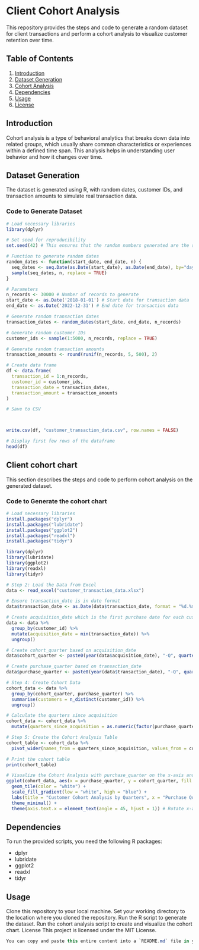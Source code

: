 # Client Cohort Analysis

This repository provides the steps and code to generate a random dataset for client transactions and perform a cohort analysis to visualize customer retention over time.

## Table of Contents
1. [Introduction](#introduction)
2. [Dataset Generation](#dataset-generation)
3. [Cohort Analysis](#cohort-analysis)
4. [Dependencies](#dependencies)
5. [Usage](#usage)
6. [License](#license)

## Introduction
Cohort analysis is a type of behavioral analytics that breaks down data into related groups, which usually share common characteristics or experiences within a defined time span. This analysis helps in understanding user behavior and how it changes over time.

## Dataset Generation
The dataset is generated using R, with random dates, customer IDs, and transaction amounts to simulate real transaction data.

### Code to Generate Dataset
```r
# Load necessary libraries
library(dplyr)

# Set seed for reproducibility
set.seed(42) # This ensures that the random numbers generated are the same each time the code is run

# Function to generate random dates
random_dates <- function(start_date, end_date, n) {
  seq_dates <- seq.Date(as.Date(start_date), as.Date(end_date), by="day")
  sample(seq_dates, n, replace = TRUE)
}

# Parameters
n_records <- 30000 # Number of records to generate
start_date <- as.Date('2018-01-01') # Start date for transaction data
end_date <- as.Date('2022-12-31') # End date for transaction data

# Generate random transaction dates
transaction_dates <- random_dates(start_date, end_date, n_records)

# Generate random customer IDs
customer_ids <- sample(1:5000, n_records, replace = TRUE)

# Generate random transaction amounts
transaction_amounts <- round(runif(n_records, 5, 500), 2)

# Create data frame
df <- data.frame(
  transaction_id = 1:n_records,
  customer_id = customer_ids,
  transaction_date = transaction_dates,
  transaction_amount = transaction_amounts
)

# Save to CSV



write.csv(df, "customer_transaction_data.csv", row.names = FALSE)

# Display first few rows of the dataframe
head(df)
```
## Client cohort chart
This section describes the steps and code to perform cohort analysis on the generated dataset.

### Code to Generate the cohort chart
```r
# Load necessary libraries
install.packages("dplyr")
install.packages("lubridate")
install.packages("ggplot2")
install.packages("readxl")
install.packages("tidyr")

library(dplyr)
library(lubridate)
library(ggplot2)
library(readxl)
library(tidyr)

# Step 2: Load the Data from Excel
data <- read_excel("customer_transaction_data.xlsx")

# Ensure transaction_date is in date format
data$transaction_date <- as.Date(data$transaction_date, format = "%d.%m.%Y")

# Create acquisition_date which is the first purchase date for each customer
data <- data %>%
  group_by(customer_id) %>%
  mutate(acquisition_date = min(transaction_date)) %>%
  ungroup()

# Create cohort_quarter based on acquisition_date
data$cohort_quarter <- paste0(year(data$acquisition_date), "-Q", quarter(data$acquisition_date))

# Create purchase_quarter based on transaction_date
data$purchase_quarter <- paste0(year(data$transaction_date), "-Q", quarter(data$transaction_date))

# Step 4: Create Cohort Data
cohort_data <- data %>%
  group_by(cohort_quarter, purchase_quarter) %>%
  summarise(customers = n_distinct(customer_id)) %>%
  ungroup()

# Calculate the quarters since acquisition
cohort_data <- cohort_data %>%
  mutate(quarters_since_acquisition = as.numeric(factor(purchase_quarter)) - as.numeric(factor(cohort_quarter)))

# Step 5: Create the Cohort Analysis Table
cohort_table <- cohort_data %>%
  pivot_wider(names_from = quarters_since_acquisition, values_from = customers)

# Print the cohort table
print(cohort_table)

# Visualize the Cohort Analysis with purchase_quarter on the x-axis and cohort_quarter on the y-axis
ggplot(cohort_data, aes(x = purchase_quarter, y = cohort_quarter, fill = customers)) +
  geom_tile(color = "white") +
  scale_fill_gradient(low = "white", high = "blue") +
  labs(title = "Customer Cohort Analysis by Quarters", x = "Purchase Quarter", y = "Cohort Quarter") +
  theme_minimal() +
  theme(axis.text.x = element_text(angle = 45, hjust = 1)) # Rotate x-axis labels for better readability

```

## Dependencies
 To run the provided scripts, you need the following R packages:

- dplyr
- lubridate
- ggplot2
- readxl
- tidyr

## Usage

Clone this repository to your local machine.
Set your working directory to the location where you cloned the repository.
Run the R script to generate the dataset.
Run the cohort analysis script to create and visualize the cohort chart.
License
This project is licensed under the MIT License.
```csharp
You can copy and paste this entire content into a `README.md` file in your repository.
```
